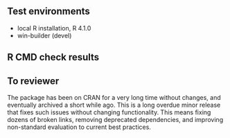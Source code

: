 ## Test environments
* local R installation, R 4.1.0
* win-builder (devel)

## R CMD check results

## To reviewer

The package has been on CRAN for a very long time without changes, and eventually archived a short while ago. This is a long overdue minor release that fixes such issues without changing functionality.  This means fixing dozens of broken links, removing deprecated dependencies, and improving non-standard evaluation to current best practices. 
